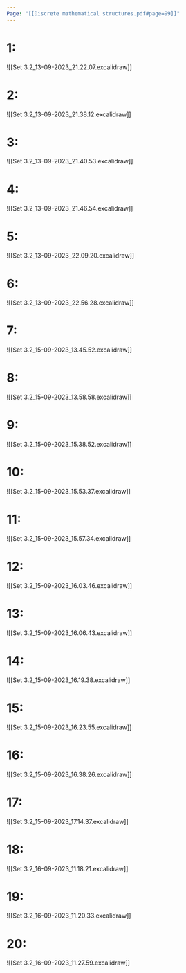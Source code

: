 ```yaml
---
Page: "[[Discrete mathematical structures.pdf#page=99]]"
---
```

# 1:
![[Set 3.2_13-09-2023_21.22.07.excalidraw]]

# 2:
![[Set 3.2_13-09-2023_21.38.12.excalidraw]]

# 3:
![[Set 3.2_13-09-2023_21.40.53.excalidraw]]

# 4:
![[Set 3.2_13-09-2023_21.46.54.excalidraw]]

# 5:
![[Set 3.2_13-09-2023_22.09.20.excalidraw]]

# 6:
![[Set 3.2_13-09-2023_22.56.28.excalidraw]]

# 7:
![[Set 3.2_15-09-2023_13.45.52.excalidraw]]

# 8:
![[Set 3.2_15-09-2023_13.58.58.excalidraw]]

# 9:
![[Set 3.2_15-09-2023_15.38.52.excalidraw]]

# 10:
![[Set 3.2_15-09-2023_15.53.37.excalidraw]]

# 11:
![[Set 3.2_15-09-2023_15.57.34.excalidraw]]

# 12:
![[Set 3.2_15-09-2023_16.03.46.excalidraw]]

# 13:
![[Set 3.2_15-09-2023_16.06.43.excalidraw]]

# 14:
![[Set 3.2_15-09-2023_16.19.38.excalidraw]]

# 15:
![[Set 3.2_15-09-2023_16.23.55.excalidraw]]

# 16:
![[Set 3.2_15-09-2023_16.38.26.excalidraw]]

# 17:
![[Set 3.2_15-09-2023_17.14.37.excalidraw]]

# 18:
![[Set 3.2_16-09-2023_11.18.21.excalidraw]]

# 19:
![[Set 3.2_16-09-2023_11.20.33.excalidraw]]

# 20:
![[Set 3.2_16-09-2023_11.27.59.excalidraw]]